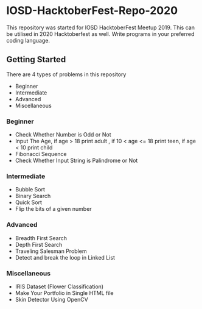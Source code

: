 # IOSD-HacktoberFest-Repo-2020
This repository was started for IOSD  HacktoberFest Meetup 2019. This can be utilised in 2020 Hacktoberfest as well.
Write programs in your preferred coding language.

## Getting Started

There are 4 types of problems in this repository
<ul>
  <li>Beginner</li>
  <li>Intermediate</li>
  <li>Advanced</li>
  <li>Miscellaneous</li>
</ul>

### Beginner

<ul>
  <li>Check Whether Number is Odd or Not</li>
  <li>Input The Age, if age > 18 print adult , if 10 < age <= 18 print teen, if age < 10 print child</li>
  <li>Fibonacci Sequence</li>
  <li>Check Whether Input String is Palindrome or Not</li>
</ul>

### Intermediate

<ul>
  <li>Bubble Sort</li>
  <li>Binary Search</li>
  <li>Quick Sort</li>
  <li>Flip the bits of a given number</li>
</ul>

### Advanced

<ul>
  <li>Breadth First Search</li>
  <li>Depth First Search</li>
  <li>Traveling Salesman Problem</li>
  <li>Detect and break the loop in Linked List</li>
</ul>

### Miscellaneous

<ul>
  <li>IRIS Dataset (Flower Classification)</li>
  <li>Make Your Portfolio in Single HTML file</li>
  <li>Skin Detector Using OpenCV</li>
</ul>

